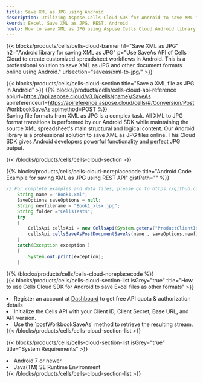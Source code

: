 ```yaml
---
title: Save XML as JPG using Android 
description: Utilizing Aspose.Cells Cloud SDK for Android to save XML format file as JPG format file. 
kwords: Excel, Save XML as JPG, REST, Android
howto: How to save XML as JPG using Aspose.Cells Cloud Android library.
---
```



{{< blocks/products/cells/cells-cloud-banner h1="Save XML as JPG" h2="Android library for saving XML as JPG" p="Use SaveAs API of Cells Cloud to create customized spreadsheet workflows in Android. This is a professional solution to save XML as JPG and other document formats online using Android." urlsection="saveas/xml-to-jpg/" >}}

{{< blocks/products/cells/cells-cloud-section  title="Save a XML file as JPG in Android" >}}
{{% blocks/products/cells/cells-cloud-api-reference  apiurl=https://api.aspose.cloud/v3.0/cells/{name}/SaveAs  apireferenceurl=https://apireference.aspose.cloud/cells/#/Conversion/PostWorkbookSaveAs  apimethod=POST %}}
<br/>
Saving file formats from XML as JPG is a complex task. All XML to JPG format transitions is performed by our Android SDK while maintaining the source XML spreadsheet's main structural and logical content. Our Android library is a professional solution to save XML as JPG files online. This Cloud SDK gives Android developers powerful functionality and perfect JPG output.

{{< /blocks/products/cells/cells-cloud-section >}}

{{% blocks/products/cells/cells-cloud-noreplacecode title="Android Code Example for saving XML as JPG using REST API" gistPath="" %}}
  
```java
// For complete examples and data files, please go to https://github.com/aspose-cells-cloud/aspose-cells-cloud-android/
    String name = "Book1.xml";
    SaveOptions saveOptions = null;
    String newfilename = "Book1_xlsx.jpg";
    String folder ="CellsTests";
    try
    {
        CellsApi cellsApi = new CellsApi(System.getenv("ProductClientId"), System.getenv("ProductClientSecret"));
        cellsApi.cellsSaveAsPostDocumentSaveAs(name , saveOptions,newfilename,false,false,folder,null,null,null,true);                       
    }
    catch(Exception exception )
    {
        System.out.print(exception);
    }
```
  
{{% /blocks/products/cells/cells-cloud-noreplacecode  %}}
<br/>
{{< blocks/products/cells/cells-cloud-section-list isGrey="true"  title="How to use Cells Cloud SDK for Android to save Excel files as other formats" >}}
<li>Register an account at <a href="https://dashboard.aspose.cloud/">Dashboard</a> to get free API quota & authorization details</li>
<li>Initialize the Cells API with your Client ID, Client Secret, Base URL, and API version.</li>
<li>Use the `postWorkbookSaveAs` method to retrieve the resulting stream.</li>
{{< /blocks/products/cells/cells-cloud-section-list >}}

{{< blocks/products/cells/cells-cloud-section-list isGrey="true"  title="System Requirements" >}}
<li>Android 7 or newer</li>
<li>Java(TM) SE Runtime Environment</li>
{{< /blocks/products/cells/cells-cloud-section-list >}}
